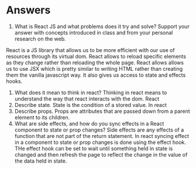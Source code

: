 # Answers

1. What is React JS and what problems does it try and solve? Support your answer with concepts introduced in class and from your personal research on the web.

React is a JS library that allows us to be more efficient with our use of resources through its virtual dom. React allows to reload specific elements as they change rather than reloading the whole page. React allows allows us to use JSX which is pretty similar to writing HTML rather than creating them the vanilla javascript way. It also gives us access to state and effects hooks.

1. What does it mean to think in react?
Thinking in react means to understand the way that react interacts with the dom. React 
1. Describe state.
State is the condition of a stored value. In react  
1. Describe props.
Props are attributes that are passed down from a parent element to its children.
1. What are side effects, and how do you sync effects in a React component to state or prop changes?
Side effects are any effects of a function that are not part of the return statement. In react syncing effect in a component to state or prop changes is done using the effect hook. THe effect hook can be set to wait until something held in state is changed and then refresh the page to reflect the change in the value of the data held in state.